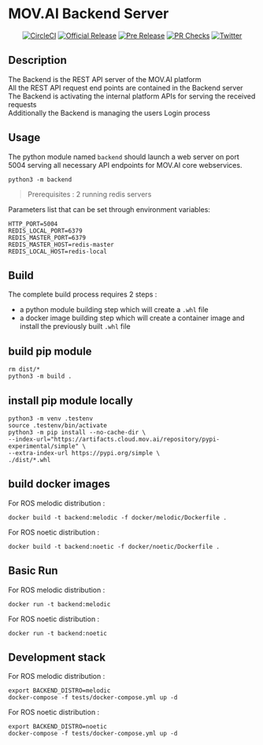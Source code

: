 # MOV.AI Backend Server

<p align="center">
  <a href="https://github.com/MOV-AI/backend/releases/latest"><img alt="CircleCI" src="https://img.shields.io/github/release/MOV-AI/movai-flow.svg?label=current+release"></a>
  <a href="https://github.com/MOV-AI/backend/actions/workflows/DeployOnGitRelease.yml"><img alt="Official Release" src="https://github.com/MOV-AI/backend/actions/workflows/DeployOnGitRelease.yml/badge.svg"></a>
  <a href="https://github.com/MOV-AI/backend/actions/workflows/DeployOnMergeMain.yml"><img alt="Pre Release" src="https://github.com/MOV-AI/backend/actions/workflows/DeployOnMergeMain.yml/badge.svg"></a>
  <a href="https://github.com/MOV-AI/backend/actions/workflows/TestOnPR.yml"><img alt="PR Checks" src="https://github.com/MOV-AI/backend/actions/workflows/TestOnPR.yml/badge.svg"></a>
  <a href="https://twitter.com/MovAIRobots"><img alt="Twitter" src="https://img.shields.io/twitter/url/http/shields.io.svg?style=social"></a>
</p>

## Description

The Backend is the REST API server of the MOV.AI platform  
All the REST API request end points are contained in the Backend server  
The Backend is activating the internal platform APIs for serving the received requests  
Additionally the Backend is managing the users Login process  

## Usage

The python module named `backend` should launch a web server on port 5004 serving all necessary API endpoints for MOV.AI core webservices.

    python3 -m backend

> Prerequisites : 2 running redis servers

Parameters list that can be set through environment variables:

    HTTP_PORT=5004
    REDIS_LOCAL_PORT=6379
    REDIS_MASTER_PORT=6379
    REDIS_MASTER_HOST=redis-master
    REDIS_LOCAL_HOST=redis-local


## Build

The complete build process requires 2 steps :
- a python module building step which will create a `.whl` file
- a docker image building step which will create a container image and install the previously built `.whl` file

## build pip module

    rm dist/*
    python3 -m build .

## install pip module locally

    python3 -m venv .testenv
    source .testenv/bin/activate
    python3 -m pip install --no-cache-dir \
    --index-url="https://artifacts.cloud.mov.ai/repository/pypi-experimental/simple" \
    --extra-index-url https://pypi.org/simple \
    ./dist/*.whl

## build docker images

For ROS melodic distribution :

    docker build -t backend:melodic -f docker/melodic/Dockerfile .


For ROS noetic distribution :

    docker build -t backend:noetic -f docker/noetic/Dockerfile .


## Basic Run

For ROS melodic distribution :

    docker run -t backend:melodic

For ROS noetic distribution :

    docker run -t backend:noetic

## Development stack

For ROS melodic distribution :

    export BACKEND_DISTRO=melodic
    docker-compose -f tests/docker-compose.yml up -d

For ROS noetic distribution :

    export BACKEND_DISTRO=noetic
    docker-compose -f tests/docker-compose.yml up -d

